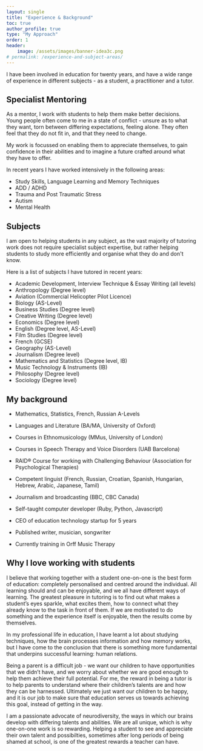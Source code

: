 ```yaml
---
layout: single
title: "Experience & Background"
toc: true
author_profile: true
type: "My Approach"
order: 1
header:
    image: /assets/images/banner-idea3c.png
# permalink: /experience-and-subject-areas/
---
```

I have been involved in education for twenty years, and have a wide range of experience in different subjects - as a student, a practitioner and a tutor.

## Specialist Mentoring
As a mentor, I work with students to help them make better decisions. Young people often come to me in a state of conflict - unsure as to what they want, torn between differing expectations, feeling alone. They often feel that they do not fit in, and that they need to change.

My work is focussed on enabling them to appreciate themselves, to gain confidence in their abilities and to imagine a future crafted around what they have to offer.

In recent years I have worked intensively in the following areas:

- Study Skills, Language Learning and Memory Techniques
- ADD / ADHD
- Trauma and Post Traumatic Stress
- Autism
- Mental Health

## Subjects
I am open to helping students in any subject, as the vast majority of tutoring work does not require specialist subject expertise, but rather helping students to study more efficiently and organise what they do and don't know.

Here is a list of subjects I have tutored in recent years:

- Academic Development, Interview Technique & Essay Writing (all levels)
- Anthropology (Degree level)
- Aviation (Commercial Helicopter Pilot Licence)
- Biology (AS-Level)
- Business Studies (Degree level)
- Creative Writing (Degree level)
- Economics (Degree level)
- English (Degree level, AS-Level)
- Film Studies (Degree level)
- French (GCSE)
- Geography (AS-Level)
- Journalism (Degree level)
- Mathematics and Statistics (Degree level, IB)
- Music Technology & Instruments (IB)
- Philosophy (Degree level)
- Sociology (Degree level)

## My background
- Mathematics, Statistics, French, Russian A-Levels
- Languages and Literature (BA/MA, University of Oxford)
- Courses in Ethnomusicology (MMus, University of London)
- Courses in Speech Therapy and Voice Disorders (UAB Barcelona)
- RAID® Course for working with Challenging Behaviour (Association for Psychological Therapies)

- Competent linguist (French, Russian, Croatian, Spanish, Hungarian, Hebrew, Arabic, Japanese, Tamil)
- Journalism and broadcasting (BBC, CBC Canada)
- Self-taught computer developer (Ruby, Python, Javascript)
- CEO of education technology startup for 5 years
- Published writer, musician, songwriter
- Currently training in Orff Music Therapy

## Why I love working with students
I believe that working together with a student one-on-one is the best form of education: completely personalised and centred around the individual. All learning should and can be enjoyable, and we all have different ways of learning. The greatest pleasure in tutoring is to find out what makes a student’s eyes sparkle, what excites them, how to connect what they already know to the task in front of them. If we are motivated to do something and the experience itself is enjoyable, then the results come by themselves.

In my professional life in education, I have learnt a lot about studying techniques, how the brain processes information and how memory works, but I have come to the conclusion that there is something more fundamental that underpins successful learning: human relations.

Being a parent is a difficult job - we want our children to have opportunities that we didn’t have, and we worry about whether we are good enough to help them achieve their full potential. For me, the reward in being a tutor is to help parents to understand where their children’s talents are and how they can be harnessed. Ultimately we just want our children to be happy, and it is our job to make sure that education serves us towards achieving this goal, instead of getting in the way.

I am a passionate advocate of neurodiversity, the ways in which our brains develop with differing talents and abilities. We are all unique, which is why one-on-one work is so rewarding. Helping a student to see and appreciate their own talent and possibilties, sometimes after long periods of being shamed at school, is one of the greatest rewards a teacher can have.


